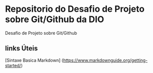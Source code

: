 # Repositorio do Desafio de Projeto sobre Git/Github da DIO
Desafio de Projeto sobre Git/Github

## links Úteis
[Sintaxe Basica Markdown] (https://www.markdownguide.org/getting-started/)

